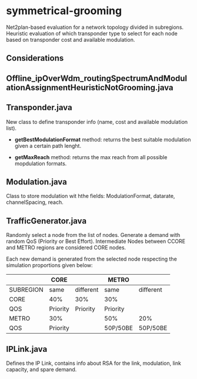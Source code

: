 # symmetrical-grooming

Net2plan-based evaluation for a network topology divided in subregions. Heuristic evaluation of which transponder type to select for each node based on transponder cost and available modulation.


## Considerations


## Offline\_ipOverWdm\_routingSpectrumAndModulationAssignmentHeuristicNotGrooming.java

## Transponder.java

New class to define transponder info (name, cost and available modulation list).

* **getBestModulationFormat** method: returns the best suitable modulation given a certain path lenght.

* **getMaxReach** method: returns the max reach from all possible mopdulation formats.

## Modulation.java

Class to store modulation wit hthe fields: ModulationFormat, datarate, channelSpacing, reach.

## TrafficGenerator.java

Randomly select a node from the list of nodes. Generate a demand with random QoS (Priority or Best Effort). Intermediate Nodes between CCORE and METRO regions are considered CORE nodes.

Each new demand is generated from the selected node respecting the simulation proportions given below:

|           | CORE     |           | METRO    |           |
| --------- | -------- | --------- | -------- | --------- |
| SUBREGION | same     | different | same     | different |
| CORE      | 40%      | 30%       | 30%      |           |
| QOS       | Priority | Priority  | Priority |           |
| METRO     | 30%      |           | 50%      | 20%       |
| QOS       | Priority |           | 50P/50BE | 50P/50BE  |


## IPLink.java

Defines the IP Link, contains info about RSA for the link, modulation, link capacity, and spare demand.
